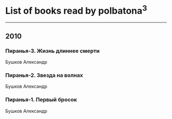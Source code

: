 # List of books read by polbatona<sup>3</sup>
---

## 2010

### Пиранья-3. Жизнь длиннее смерти
Бушков Александр


### Пиранья-2. Звезда на волнах
Бушков Александр


### Пиранья-1. Первый бросок
Бушков Александр



